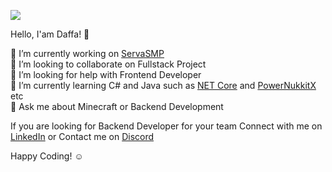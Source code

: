 ![](https://github-readme-stats.vercel.app/api?username=pixelwhiz&theme=discord_old_blurple&hide_border=false&include_all_commits=true&count_private=true&show_icons=true)

Hello, I'am Daffa! 👋

🔭 I’m currently working on [ServaSMP](https://www.youtube.com/watch?v=KDuJecjMh4A&pp=ygURc2VydmFzbXAuZGRucy5uZXQ%3D)<br>👯 I’m looking to collaborate on Fullstack Project<br>🤝 I’m looking for help with Frontend Developer<br>🌱 I’m currently learning C# and Java such as [NET Core](https://github.com/dotnet/core) and [PowerNukkitX](https://github.com/PowerNukkitX/PowerNukkitX) etc<br>💬 Ask me about Minecraft or Backend Development

If you are looking for Backend Developer for your team Connect with me on [LinkedIn](https://www.linkedin.com/in/daffaxcl) or Contact me on [Discord](https://discord.com/users/591983759965028363)

Happy Coding! ☺️
